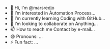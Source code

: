 - 👋 Hi, I’m @marsredjo
- 👀 I’m interested in Automation Process...
- 🌱 I’m currently learning Coding with GitHub...
- 💞️ I’m looking to collaborate on Anything...
- 📫 How to reach me Contact by e-mail...
- 😄 Pronouns: ...
- ⚡ Fun fact: ...

<!---
marsredjo/marsredjo is a ✨ special ✨ repository because its `README.md` (this file) appears on your GitHub profile.
You can click the Preview link to take a look at your changes.
--->
